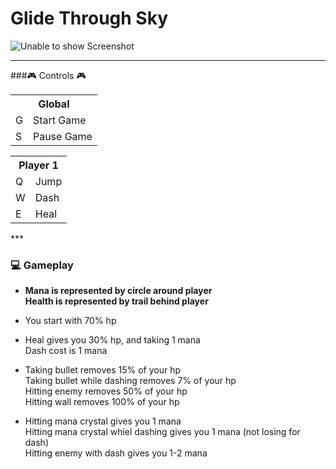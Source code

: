 # Glide Through Sky

![Unable to show Screenshot](https://github.com/MATF-RG16/RG16-029-glide-through-sky/blob/master/screenshots/screenshot006.png?raw=true)

***
###:video_game: Controls :video_game:

<table>
  <tr>
    <th colspan="2">Global</th>
  </tr>
  <tr>
    <td>G</td><td>Start Game</td>
  </tr>
  <tr>
    <td>S</td><td>Pause Game</td>
  </tr>
</table>

<table>
  <tr>
    <th colspan="2">Player 1</th>
  </tr>
  <tr>
    <td>Q</td><td>Jump</td>
  </tr>  
  <tr>
    <td>W</td><td>Dash</td>
  </tr>
  <tr>
    <td>E</td><td>Heal</td>
  </tr>
</table>
***

### :computer: Gameplay
* __Mana is represented by circle around player__  
__Health is represented by trail behind player__
  
* You start with 70% hp  

* Heal gives you 30% hp, and taking 1 mana  
Dash cost is 1 mana

* Taking bullet removes 15% of your hp  
Taking bullet while dashing removes 7% of your hp  
Hitting enemy removes 50% of your hp  
Hitting wall removes 100% of your hp

* Hitting mana crystal gives you 1 mana  
Hitting mana crystal whiel dashing gives you 1 mana (not losing for dash)  
Hitting enemy with dash gives you 1-2 mana


